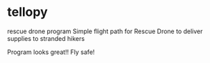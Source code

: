 # tellopy
rescue drone program
Simple flight path for Rescue Drone to deliver supplies to stranded hikers

Program looks great!! Fly safe!
